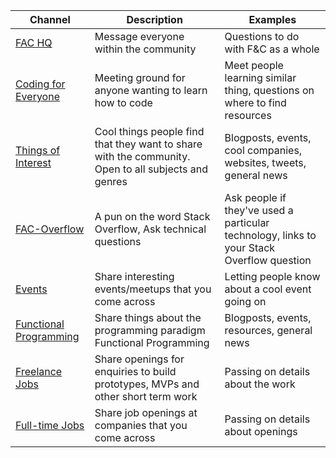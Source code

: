 | Channel  | Description  | Examples  |
|---|---|---|
| [FAC HQ](https://gitter.im/foundersandcoders)  | Message everyone within the community  | Questions to do with F&C as a whole  |
| [Coding for Everyone](https://gitter.im/codingforeveryone)  | Meeting ground for anyone wanting to learn how to code  |  Meet people learning similar thing, questions on where to find resources   |
| [Things of Interest](https://gitter.im/foundersandcoders/things-of-interest)  | Cool things people find that they want to share with the community. Open to all subjects and genres  | Blogposts, events, cool companies, websites, tweets, general news  |
| [FAC-Overflow](https://gitter.im/foundersandcoders/facoverflow)  | A pun on the word Stack Overflow, Ask technical questions  | Ask people if they've used a particular technology, links to your Stack Overflow question |
| [Events](https://gitter.im/foundersandcoders/events)  | Share interesting events/meetups that you come across  | Letting people know about a cool event going on |
| [Functional Programming](https://gitter.im/foundersandcoders/fp)  | Share things about the programming paradigm Functional Programming  | Blogposts, events, resources, general news  |
| [Freelance Jobs](https://gitter.im/foundersandcoders/freelancers)  | Share openings for enquiries to build prototypes, MVPs and other short term work  | Passing on details about the work  |
| [Full-time Jobs](https://gitter.im/foundersandcoders/jobs)  | Share job openings at companies that you come across  | Passing on details about openings  |
